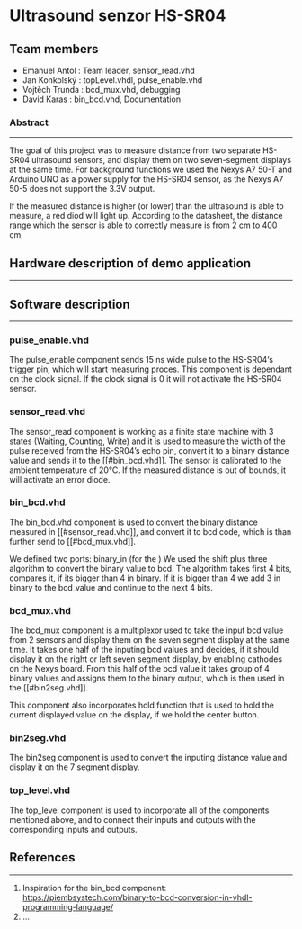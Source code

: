 # Ultrasound senzor HS-SR04
## Team members
- Emanuel Antol : Team leader, sensor_read.vhd
- Jan Konkolský : topLevel.vhdl, pulse_enable.vhd
- Vojtěch Trunda : bcd_mux.vhd, debugging
- David Karas : bin_bcd.vhd, Documentation

### Abstract
---


The goal of this project was to measure distance from two separate HS-SR04 ultrasound sensors, and display them on two seven-segment displays at the same time. For background functions we used the Nexys A7 50-T and Arduino UNO as a power supply for the HS-SR04 sensor, as the Nexys A7 50-5 does not support the 3.3V output.

If the measured distance is higher (or lower) than the ultrasound is able to measure, a red diod will light up. According to the datasheet, the distance range which the sensor is able to correctly measure is from 2 cm to 400 cm.




## Hardware description of demo application
---




## Software description
---


### pulse_enable.vhd
The pulse_enable component sends 15 ns wide pulse to the HS-SR04‘s trigger pin, which will start measuring proces. This component is dependant on the clock signal. If the clock signal is 0 it will not activate the HS-SR04 sensor.

### sensor_read.vhd
The sensor_read component is working as a finite state machine with 3 states (Waiting, Counting, Write) and it is used to measure the width of the pulse received from the HS-SR04’s echo pin, convert it to a binary distance value and sends it to the [[#bin_bcd.vhd]]. The sensor is calibrated to the ambient temperature of 20°C.
If the measured distance is out of bounds, it will activate an error diode. 

### bin_bcd.vhd
The bin_bcd.vhd component is used to convert the binary distance measured in [[#sensor_read.vhd]], and convert it to bcd code, which is than further send to [[#bcd_mux.vhd]].

We defined two ports: binary_in (for the ) 
We used the shift plus three algorithm to convert the binary value to bcd. The algorithm takes first 4 bits, compares it, if its bigger than 4 in binary. If it is bigger than 4 we add 3 in binary to the bcd_value and continue to the next 4 bits.

### bcd_mux.vhd
The bcd_mux component is a multiplexor used to take the input bcd value from 2 sensors and display them on the seven segment display at the same time.
It takes one half of the inputing bcd values and decides, if it should display it on the right or left seven segment display, by enabling cathodes on the Nexys board. 
From this half of the bcd value it takes group of 4 binary values and assigns them to the binary output, which is then used in the [[#bin2seg.vhd]].

This component also incorporates hold function that is used to hold the current displayed value on the display, if we hold the center button. 

### bin2seg.vhd
The bin2seg component is used to convert the inputing distance value and display it on the 7 segment display. 

### top_level.vhd
The top_level component is used to incorporate all of the components mentioned above, and to connect their inputs and outputs with the corresponding inputs and outputs. 

## References
___

1. Inspiration for the bin_bcd component: https://piembsystech.com/binary-to-bcd-conversion-in-vhdl-programming-language/
2. ...